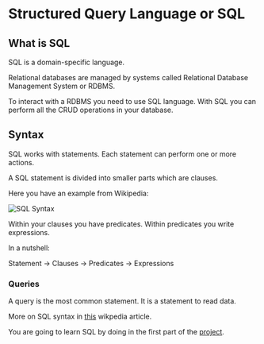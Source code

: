 # Structured Query Language or SQL

## What is SQL

SQL is a domain-specific language.

Relational databases are managed by systems called Relational Database Management System or RDBMS.

To interact with a RDBMS you need to use SQL language. With SQL you can perform all the CRUD operations in your database.

## Syntax

SQL works with statements. Each statement can perform one or more actions.

A SQL statement is divided into smaller parts which are clauses.

Here you have an example from Wikipedia:

![SQL Syntax](https://wikimedia.org/api/rest_v1/media/math/render/svg/b83ad563285f7b0ebb325226d91f25ca0bffa7cd)

Within your clauses you have predicates. Within predicates you write expressions.

In a nutshell:

Statement -> Clauses -> Predicates -> Expressions

### Queries

A query is the most common statement. It is a statement to read data.

More on SQL syntax in [this](https://en.wikipedia.org/wiki/SQL_syntax) wikpedia article.

You are going to learn SQL by doing in the first part of the [project](./project.md).